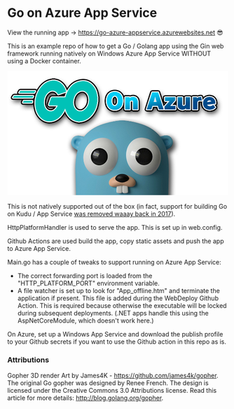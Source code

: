 ﻿# Go on Azure App Service

View the running app -> https://go-azure-appservice.azurewebsites.net 😎

This is an example repo of how to get a Go / Golang app using the Gin web framework running natively on Windows Azure App Service WITHOUT using a Docker container.

![Go on Azure](public/go-on-azure-small.jpg)

This is not natively supported out of the box (in fact, support for building Go on Kudu / App Service [was removed waaay back in 2017](https://github.com/Azure/app-service-announcements/issues/45)).

HttpPlatformHandler is used to serve the app. This is set up in web.config.

Github Actions are used build the app, copy static assets and push the app to Azure App Service.

Main.go has a couple of tweaks to support running on Azure App Service:

- The correct forwarding port is loaded from the "HTTP_PLATFORM_PORT" environment variable.
- A file watcher is set up to look for "App_offline.htm" and terminate the application if present. This file is added during the WebDeploy Github Action. This is required because otherwise the executable will be locked during subsequent deployments. (.NET apps handle this using the AspNetCoreModule, which doesn't work here.)

On Azure, set up a Windows App Service and download the publish profile to your Github secrets if you want to use the Github action in this repo as is.



### Attributions

Gopher 3D render Art by James4K - https://github.com/james4k/gopher. The original Go gopher was designed by Renee French. The design is licensed under the Creative Commons 3.0 Attributions license. Read this article for more details: http://blog.golang.org/gopher.
